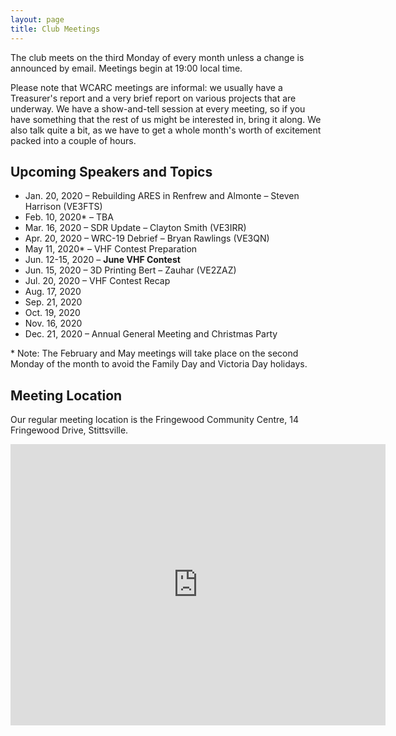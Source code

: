 ```yaml
---
layout: page
title: Club Meetings
---
```


The club meets on the third Monday of every month unless a change is
announced by email. Meetings begin at 19:00 local time.

Please note that WCARC meetings are informal: we usually have a
Treasurer's report and a very brief report on various projects that are
underway. We have a show-and-tell session at every meeting, so if you have
something that the rest of us might be interested in, bring it along. We also
talk quite a bit, as we have to get a whole month's worth of excitement packed
into a couple of hours.

## Upcoming Speakers and Topics

* Jan. 20, 2020 – Rebuilding ARES in Renfrew and Almonte – Steven Harrison (VE3FTS)
* Feb. 10, 2020* – TBA
* Mar. 16, 2020 – SDR Update – Clayton Smith (VE3IRR)
* Apr. 20, 2020 – WRC-19 Debrief – Bryan Rawlings (VE3QN)
* May 11, 2020* – VHF Contest Preparation
* Jun. 12-15, 2020 – **June VHF Contest**
* Jun. 15, 2020 – 3D Printing Bert – Zauhar (VE2ZAZ)
* Jul. 20, 2020 – VHF Contest Recap
* Aug. 17, 2020
* Sep. 21, 2020
* Oct. 19, 2020
* Nov. 16, 2020
* Dec. 21, 2020 – Annual General Meeting and Christmas Party

\* Note: The February and May meetings will take place on the second Monday of the month to avoid the Family Day and Victoria Day holidays.

## Meeting Location

Our regular meeting location is the Fringewood Community Centre,
14 Fringewood Drive, Stittsville.

<iframe src="https://www.google.com/maps/embed?pb=!1m18!1m12!1m3!1d2807.426581156526!2d-75.91364404863839!3d45.27960097899662!2m3!1f0!2f0!3f0!3m2!1i1024!2i768!4f13.1!3m3!1m2!1s0x4ccdff66fc457e19%3A0x6a63a0dcd124b85d!2sFringewood%20Community%20Centre!5e0!3m2!1sen!2sca!4v1568480547606!5m2!1sen!2sca" width="600" height="450" frameborder="0" style="border:0;" allowfullscreen=""></iframe>
